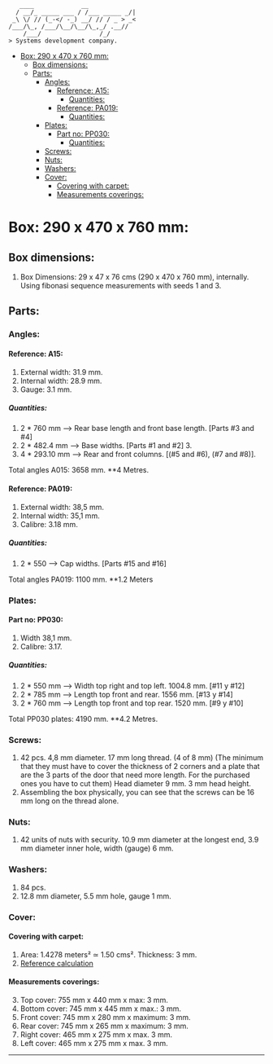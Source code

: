 ```console
   ____             __             
  / __/_ _____ ___ / /___ _____ _/|
 _\ \/ // (_-</ -_) __/ // / _ > _<
/___/\_, /___/\__/\__/\_,_/ .__//  
    /___/                /_/       
> Systems development company.
```

- [Box: 290 x 470 x 760 mm:](#box-290-x-470-x-760-mm)
  - [Box dimensions:](#box-dimensions)
  - [Parts:](#parts)
    - [Angles:](#angles)
      - [Reference: A15:](#reference-a15)
        - [Quantities:](#quantities)
      - [Reference: PA019:](#reference-pa019)
        - [Quantities:](#quantities-1)
    - [Plates:](#plates)
      - [Part no: PP030:](#part-no-pp030)
        - [Quantities:](#quantities-2)
    - [Screws:](#screws)
    - [Nuts:](#nuts)
    - [Washers:](#washers)
    - [Cover:](#cover)
      - [Covering with carpet:](#covering-with-carpet)
      - [Measurements coverings:](#measurements-coverings)

# Box: 290 x 470 x 760 mm:

## Box dimensions:

1. Box Dimensions: 29 x 47 x 76 cms (290 x 470 x 760 mm), internally. Using fibonasi sequence measurements with seeds 1 and 3.

## Parts:

### Angles:

#### Reference: A15:

1. External width: 31.9 mm.
2. Internal width: 28.9 mm.
3. Gauge: 3.1 mm.

##### Quantities:

1. 2 * 760 mm --> Rear base length and front base length. [Parts #3 and #4]
2. 2 * 482.4 mm --> Base widths.  [Parts #1 and #2] 3.
3. 4 * 293.10 mm --> Rear and front columns. [(#5 and #6), (#7 and #8)].

Total angles A015: 3658 mm. **4 Metres.

#### Reference: PA019:

1. External width: 38,5 mm.
2. Internal width: 35,1 mm.
3. Calibre: 3.18 mm.

##### Quantities: 

1. 2 * 550 --> Cap widths. [Parts #15 and #16]

Total angles PA019: 1100 mm. **1.2 Meters

### Plates:

#### Part no: PP030:
   
1. Width 38,1 mm.
2. Calibre: 3.17.

##### Quantities:

1. 2 * 550 mm --> Width top right and top left. 1004.8 mm. [#11 y #12]
2. 2 * 785 mm --> Length top front and rear. 1556 mm. [#13 y #14]
3. 2 * 760 mm --> Length top front and top rear. 1520 mm. [#9 y #10]

Total PP030 plates: 4190 mm. **4.2 Metres.

### Screws:

1. 42 pcs. 4,8 mm diameter. 17 mm long thread. (4 of 8 mm) (The minimum that they must have to cover the thickness of 2 corners and a plate that are the 3 parts of the door that need more length. For the purchased ones you have to cut them) Head diameter 9 mm. 3 mm head height.
2. Assembling the box physically, you can see that the screws can be 16 mm long on the thread alone.

### Nuts:

1. 42 units of nuts with security. 10.9 mm diameter at the longest end, 3.9 mm diameter inner hole, width (gauge) 6 mm.

### Washers:

1. 84 pcs.
2. 12.8 mm diameter, 5.5 mm hole, gauge 1 mm.

### Cover:

#### Covering with carpet:

1. Area: 1.4278 meters² ≃ 1.50 cms².  Thickness: 3 mm.
2. [Reference calculation](https://www.calculator.net/surface-area-calculator.html?rtanklength=0.29&rtanklengthunit=meters&rtankwidth=0.47&rtankwidthunit=meters&rtankheight=0.76&rtankheightunit=meters&rectcal=Calculate#rectangular)

#### Measurements coverings:

3. Top cover: 755 mm x 440 mm x max: 3 mm.
4. Bottom cover: 745 mm x 445 mm x max.: 3 mm.
5. Front cover: 745 mm x 280 mm x maximum: 3 mm.
6. Rear cover: 745 mm x 265 mm x maximum: 3 mm.
7. Right cover: 465 mm x 275 mm x max. 3 mm.
8. Left cover: 465 mm x 275 mm x max. 3 mm.

----